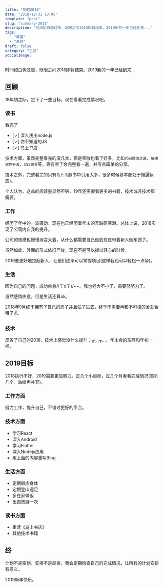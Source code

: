 ```yaml
---
title: "我的2018"
date: "2018-12-31 18:00"
template: "post"
slug: "summary-2018"
description: "时间如白驹过隙，眨眼之间2018即将结束。2019新的一年已经到来..."
tags:
  - "年度"
  - "总结"
draft: false
category: "生活"
socialImage:
---
```


时间如白驹过隙，眨眼之间2018即将结束。2019新的一年已经到来...

## 回顾

18年初之际，定下了一些目标，现在看看完成情况吧。

### 读书

看完了

- [✓] 深入浅出node.js
- [✓] 你不知道的JS
- [✓] 岛上书店

技术方面，虽然完整看完的没几本，但是零散也看了好多，比如`代码整洁之道`、`敏捷软件开发`、`CSS世界`等。等有空了会完整看一遍，并写点简单的分享。

技术之外，完整看完的只有`岛上书店`(书中引用太多，很多时候基本都处于懵逼状态)。

个人认为，这点的阅读量显然不够，19年还需要看更多的书籍，技术或非技术都需要。

### 工作

经历了年中的一波骚动，现在也正经历着年末的互联网寒潮。总体上说，2018实现了公司内自我的提升。

公司的规模也慢慢地变大着，从什么都需要自己做到现在带着新人做东西了。

虽然如此，外面的形式依旧严峻，现在不是可以掉以轻心的时候。

2019要更好地拉起新人，让他们逐渐可以掌握项目(这样我也可以轻松一点😁)。

### 生活

因为自己的问题，成功单身/(ㄒoㄒ)/~~。我也老大不小了，需要努努力了。

虽然感情失意，但是生活还算ok。

2018年9月终于拥有了自己的房子并且住了进去，终于不需要再和不可控的舍友合租了✌️。

### 技术

反省了自己的2018，技术上感觉没什么提升：╥﹏╥...。年末会的东西和年初一样。

## 2019目标

2018执行不好，2019需要更加努力。定几个小目标，过几个月看看完成情况(暂列几个，后续再补充)。

### 工作方面

努力工作，提升自己，不错过更好的平台。

### 技术方面

- 学习React
- 深入Android
- 学习Flutter
- 深入Nodejs应用
- 用上面的内容重写Blog

### 生活方面

- 定期锻炼身体
- 定期登山远足
- 多在家做饭
- 出国旅游一次

### 读书方面

- 重读《岛上书店》
- 其他技术书籍

## 终

计划不是空划，安排不是胡排，我会定期检查自己的完成情况，让所有的计划安排有意义。

2019新年快乐。
